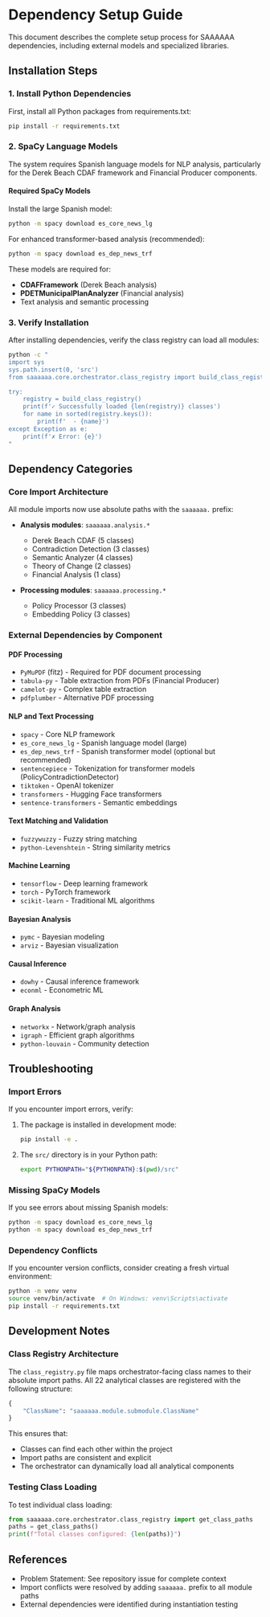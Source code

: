 # Dependency Setup Guide

This document describes the complete setup process for SAAAAAA dependencies, including external models and specialized libraries.

## Installation Steps

### 1. Install Python Dependencies

First, install all Python packages from requirements.txt:

```bash
pip install -r requirements.txt
```

### 2. SpaCy Language Models

The system requires Spanish language models for NLP analysis, particularly for the Derek Beach CDAF framework and Financial Producer components.

#### Required SpaCy Models

Install the large Spanish model:
```bash
python -m spacy download es_core_news_lg
```

For enhanced transformer-based analysis (recommended):
```bash
python -m spacy download es_dep_news_trf
```

These models are required for:
- **CDAFFramework** (Derek Beach analysis)
- **PDETMunicipalPlanAnalyzer** (Financial analysis)
- Text analysis and semantic processing

### 3. Verify Installation

After installing dependencies, verify the class registry can load all modules:

```bash
python -c "
import sys
sys.path.insert(0, 'src')
from saaaaaa.core.orchestrator.class_registry import build_class_registry

try:
    registry = build_class_registry()
    print(f'✓ Successfully loaded {len(registry)} classes')
    for name in sorted(registry.keys()):
        print(f'  - {name}')
except Exception as e:
    print(f'✗ Error: {e}')
"
```

## Dependency Categories

### Core Import Architecture

All module imports now use absolute paths with the `saaaaaa.` prefix:

- **Analysis modules**: `saaaaaa.analysis.*`
  - Derek Beach CDAF (5 classes)
  - Contradiction Detection (3 classes)
  - Semantic Analyzer (4 classes)
  - Theory of Change (2 classes)
  - Financial Analysis (1 class)

- **Processing modules**: `saaaaaa.processing.*`
  - Policy Processor (3 classes)
  - Embedding Policy (3 classes)

### External Dependencies by Component

#### PDF Processing
- `PyMuPDF` (fitz) - Required for PDF document processing
- `tabula-py` - Table extraction from PDFs (Financial Producer)
- `camelot-py` - Complex table extraction
- `pdfplumber` - Alternative PDF processing

#### NLP and Text Processing
- `spacy` - Core NLP framework
- `es_core_news_lg` - Spanish language model (large)
- `es_dep_news_trf` - Spanish transformer model (optional but recommended)
- `sentencepiece` - Tokenization for transformer models (PolicyContradictionDetector)
- `tiktoken` - OpenAI tokenizer
- `transformers` - Hugging Face transformers
- `sentence-transformers` - Semantic embeddings

#### Text Matching and Validation
- `fuzzywuzzy` - Fuzzy string matching
- `python-Levenshtein` - String similarity metrics

#### Machine Learning
- `tensorflow` - Deep learning framework
- `torch` - PyTorch framework
- `scikit-learn` - Traditional ML algorithms

#### Bayesian Analysis
- `pymc` - Bayesian modeling
- `arviz` - Bayesian visualization

#### Causal Inference
- `dowhy` - Causal inference framework
- `econml` - Econometric ML

#### Graph Analysis
- `networkx` - Network/graph analysis
- `igraph` - Efficient graph algorithms
- `python-louvain` - Community detection

## Troubleshooting

### Import Errors

If you encounter import errors, verify:

1. The package is installed in development mode:
   ```bash
   pip install -e .
   ```

2. The `src/` directory is in your Python path:
   ```bash
   export PYTHONPATH="${PYTHONPATH}:$(pwd)/src"
   ```

### Missing SpaCy Models

If you see errors about missing Spanish models:
```bash
python -m spacy download es_core_news_lg
python -m spacy download es_dep_news_trf
```

### Dependency Conflicts

If you encounter version conflicts, consider creating a fresh virtual environment:
```bash
python -m venv venv
source venv/bin/activate  # On Windows: venv\Scripts\activate
pip install -r requirements.txt
```

## Development Notes

### Class Registry Architecture

The `class_registry.py` file maps orchestrator-facing class names to their absolute import paths. All 22 analytical classes are registered with the following structure:

```python
{
    "ClassName": "saaaaaa.module.submodule.ClassName"
}
```

This ensures that:
- Classes can find each other within the project
- Import paths are consistent and explicit
- The orchestrator can dynamically load all analytical components

### Testing Class Loading

To test individual class loading:

```python
from saaaaaa.core.orchestrator.class_registry import get_class_paths
paths = get_class_paths()
print(f"Total classes configured: {len(paths)}")
```

## References

- Problem Statement: See repository issue for complete context
- Import conflicts were resolved by adding `saaaaaa.` prefix to all module paths
- External dependencies were identified during instantiation testing
